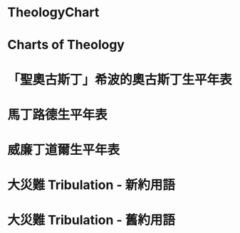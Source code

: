 # TheologyChart
# Charts of Theology
#
# 「聖奧古斯丁」希波的奧古斯丁生平年表
# 馬丁路德生平年表
# 威廉丁道爾生平年表
# 大災難 Tribulation - 新約用語
# 大災難 Tribulation - 舊約用語
